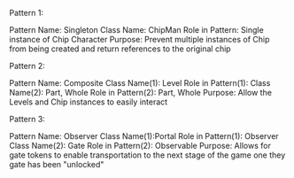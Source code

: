 Pattern 1:

Pattern Name: Singleton
Class Name: ChipMan
Role in Pattern: Single instance of Chip Character
Purpose: Prevent multiple instances of Chip from being created and return references
to the original chip

Pattern 2:

Pattern Name: Composite
Class Name(1): Level
Role in Pattern(1):
Class Name(2): Part, Whole
Role in Pattern(2): Part, Whole
Purpose: Allow the Levels and Chip instances to easily interact

Pattern 3:

Pattern Name: Observer
Class Name(1):Portal
Role in Pattern(1): Observer
Class Name(2): Gate
Role in Pattern(2): Observable
Purpose: Allows for gate tokens to enable transportation to the next stage of the game
one they gate has been "unlocked"